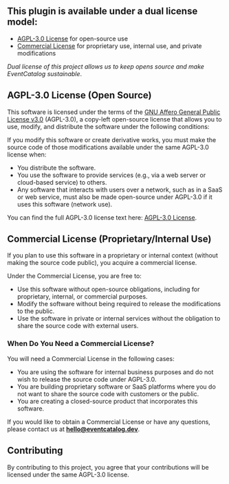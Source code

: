 ## This plugin is available under a dual license model:

- [AGPL-3.0 License](./LICENSE-OPENSOURCE.md) for open-source use
- [Commercial License](./LICENSE-COMMERCIAL.md) for proprietary use, internal use, and private modifications

_Dual license of this project allows us to keep opens source and make EventCatalog sustainable_.


## AGPL-3.0 License (Open Source)
This software is licensed under the terms of the [GNU Affero General Public License v3.0](https://www.gnu.org/licenses/agpl-3.0.en.html) (AGPL-3.0), a copy-left open-source license that allows you to use, modify, and distribute the software under the following conditions:

If you modify this software or create derivative works, you must make the source code of those modifications available under the same AGPL-3.0 license when:

- You distribute the software.
- You use the software to provide services (e.g., via a web server or cloud-based service) to others.
- Any software that interacts with users over a network, such as in a SaaS or web service, must also be made open-source under AGPL-3.0 if it uses this software (network use).

You can find the full AGPL-3.0 license text here: [AGPL-3.0 License](./LICENSE-OPENSOURCE.md).

## Commercial License (Proprietary/Internal Use)

If you plan to use this software in a proprietary or internal context (without making the source code public), you acquire a commercial license.

Under the Commercial License, you are free to:

- Use this software without open-source obligations, including for proprietary, internal, or commercial purposes.
- Modify the software without being required to release the modifications to the public.
- Use the software in private or internal services without the obligation to share the source code with external users.

### When Do You Need a Commercial License?

You will need a Commercial License in the following cases:

- You are using the software for internal business purposes and do not wish to release the source code under AGPL-3.0.
- You are building proprietary software or SaaS platforms where you do not want to share the source code with customers or the public.
- You are creating a closed-source product that incorporates this software.

If you would like to obtain a Commercial License or have any questions, please contact us at **hello@eventcatalog.dev**.

## Contributing

By contributing to this project, you agree that your contributions will be licensed under the same AGPL-3.0 license.